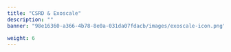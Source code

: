 ```yaml
---
title: "CSRD & Exoscale"
description: ""
banner: "98e16360-a366-4b78-8e0a-031da07fdacb/images/exoscale-icon.png"

weight: 6
---
```


